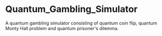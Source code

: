 # Quantum_Gambling_Simulator

A quantum gambling simulator consisting of quantum coin flip, quantum Monty Hall problem and quantum prisoner's dilemma.
